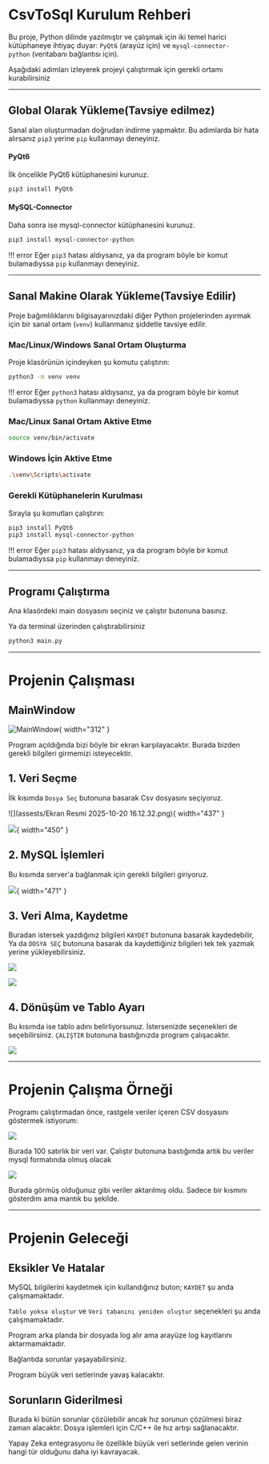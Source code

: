 # CsvToSql Kurulum Rehberi

Bu proje, Python dilinde yazılmıştır ve çalışmak için iki temel harici kütüphaneye ihtiyaç duyar: `PyQt6` (arayüz için) ve `mysql-connector-python` (veritabanı bağlantısı için).

Aşağıdaki adımları izleyerek projeyi çalıştırmak için gerekli ortamı kurabilirsiniz

---

## Global Olarak Yükleme(Tavsiye edilmez)

Sanal alan oluşturmadan doğrudan indirme yapmaktır.
Bu adımlarda bir hata alırsanız `pip3` yerine `pip` kullanmayı deneyiniz.

#### PyQt6

İlk öncelikle PyQt6 kütüphanesini kurunuz.

```bash
pip3 install PyQt6
```

#### MySQL-Connector

Daha sonra ise mysql-connector kütüphanesini kurunuz.

```bash
pip3 install mysql-connector-python
```

!!! error
    Eğer `pip3` hatası aldıysanız, ya da program böyle bir komut bulamadıyssa `pip` kullanmayı deneyiniz.


---

## Sanal Makine Olarak Yükleme(Tavsiye Edilir)

Proje bağımlılıklarını bilgisayarınızdaki diğer Python projelerinden ayırmak için bir sanal ortam (`venv`) kullanmanız şiddetle tavsiye edilir.

### Mac/Linux/Windows Sanal Ortam Oluşturma

Proje klasörünün içindeyken şu komutu çalıştırın:

```bash
python3 -m venv venv
```

!!! error
    Eğer `python3` hatası aldıysanız, ya da program böyle bir komut bulamadıyssa `python` kullanmayı deneyiniz.

### Mac/Linux Sanal Ortam Aktive Etme

```bash
source venv/bin/activate
```

### Windows İçin Aktive Etme

```bash
.\venv\Scripts\activate
```

### Gerekli Kütüphanelerin Kurulması

Sırayla şu komutları çalıştırın:

```bash
pip3 install PyQt6
pip3 install mysql-connector-python
```

!!! error
    Eğer `pip3` hatası aldıysanız, ya da program böyle bir komut bulamadıyssa `pip` kullanmayı deneyiniz.

---

## Programı Çalıştırma

Ana klasördeki main dosyasını seçiniz ve çalıştır butonuna basınız.

Ya da terminal üzerinden çalıştırabilirsiniz

```bash
python3 main.py
```

---

# Projenin Çalışması

## MainWindow

![MainWindow](assests/image.png){ width="312" }

Program açıldığında bizi böyle bir ekran karşılayacaktır. Burada bizden gerekli bilgileri girmemizi isteyecektir. 

## 1. Veri Seçme

İlk kısımda `Dosya Seç` butonuna basarak Csv dosyasını seçiyoruz. 

![](assests/Ekran Resmi 2025-10-20 16.12.32.png){ width="437" }

![](assests/image-1.png){ width="450" }

## 2. MySQL İşlemleri

Bu kısımda server'a bağlanmak için gerekli bilgileri giriyoruz. 

![](assests/image-2.png){ width="471" }


## 3. Veri Alma, Kaydetme

Buradan istersek yazdığınız bilgileri `KAYDET` butonuna basarak kaydedebilir, Ya da `DOSYA SEÇ` butonuna basarak da kaydettiğiniz bilgileri tek tek yazmak yerine yükleyebilirsiniz.

![](assests/image-3.png)

![](assests/image-4.png)

## 4. Dönüşüm ve Tablo Ayarı

Bu kısımda ise tablo adını belirliyorsunuz. 
İstersenizde seçenekleri de seçebilirsiniz.
`ÇALIŞTIR` butonuna bastığınızda program çalışacaktır.

![](assests/image-5.png)

---

# Projenin Çalışma Örneği

Programı çalıştırmadan önce, rastgele veriler içeren CSV dosyasını göstermek istiyorum:

![](assests/image-6.png)

Burada 100 satırlık bir veri var. Çalıştır butonuna bastığımda artık bu veriler mysql formatında olmuş olacak

![](assests/image-7.png)

Burada görmüş olduğunuz gibi veriler aktarılmış oldu. Sadece bir kısmını gösterdim ama mantık bu şekilde.

---

# Projenin Geleceği

## Eksikler Ve Hatalar

MySQL bilgilerini kaydetmek için kullandığınız buton; `KAYDET` şu anda çalışmamaktadır.

`Tablo yoksa oluştur` ve `Veri tabanını yeniden oluştur` seçenekleri şu anda çalışmamaktadır. 

Program arka planda bir dosyada log alır ama arayüze log kayıtlarını aktarmamaktadır.

Bağlantıda sorunlar yaşayabilirsiniz.

Program büyük veri setlerinde yavaş kalacaktır.

## Sorunların Giderilmesi

Burada ki bütün sorunlar çözülebilir ancak hız sorunun çözülmesi biraz zaman alacaktır. Dosya işlemleri için C/C++ ile hız artışı sağlanacaktır.

Yapay Zeka entegrasyonu ile özellikle büyük veri setlerinde gelen verinin hangi tür olduğunu daha iyi kavrayacak. 


